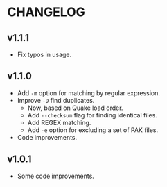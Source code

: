 # CHANGELOG

## v1.1.1

* Fix typos in usage.


## v1.1.0

* Add `-m` option for matching by regular expression.
* Improve `-D` find duplicates.
    - Now, based on Quake load order.
    - Add `--checksum` flag for finding identical files.
    - Add REGEX matching.
    - Add `-e` option for excluding a set of PAK files.
* Code improvements.


## v1.0.1

* Some code improvements.
